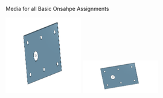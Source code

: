 Media for all Basic Onsahpe Assignments


<img src="media/Base.png" alt="Base" width="200" height="200"> 


<img src="media/Base.png" width="200">
